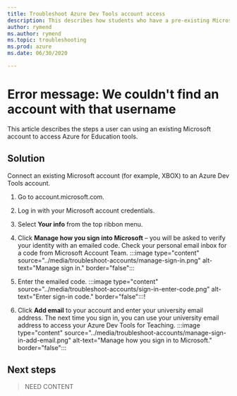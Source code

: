 ```yaml
---	
title: Troubleshoot Azure Dev Tools account access	
description: This describes how students who have a pre-existing Microsoft account can attach that account to their account for Azure Dev Tools.	
author: rymend	
ms.author: rymend	
ms.topic: troubleshooting	
ms.prod: azure	
ms.date: 06/30/2020	

---	
```


# Error message: We couldn't find an account with that username
This article describes the steps a user can using an existing Microsoft account to access Azure for Education tools.

## Solution	
Connect an existing Microsoft account (for example, XBOX) to an Azure Dev Tools account.

1. Go to account.microsoft.com.
1. Log in with your Microsoft account credentials.
1. Select **Your info** from the top ribbon menu.

1. Click **Manage how you sign into Microsoft** – you will be asked to verify your identity with an emailed code. Check your personal email inbox for a code from Microsoft Account Team.
:::image type="content" source="../media/troubleshoot-accounts/manage-sign-in.png" alt-text="Manage sign in." border="false":::

1. Enter the emailed code.
:::image type="content" source="../media/troubleshoot-accounts/sign-in-enter-code.png" alt-text="Enter sign-in code." border="false":::!

1. Click **Add email** to your account and enter your university email address.
The next time you sign in, you can use your university email address to access your Azure Dev Tools for Teaching.
:::image type="content" source="../media/troubleshoot-accounts/manage-sign-in-add-email.png" alt-text="Manage how you sign in to Microsoft." border="false":::

## Next steps
> NEED CONTENT